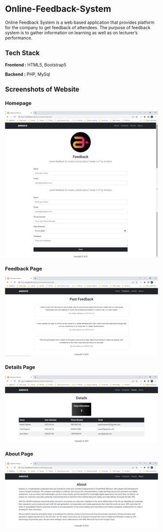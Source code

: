 # Online-Feedback-System

Online Feedback System is a web based application that provides platform for the company to get
feedback of attendees. The purpose of feedback system is to gather information on learning as well as on
lecturer’s performance.

## Tech Stack

**Frontend :** HTML5, Bootstrap5

**Backend :** PHP, MySql

## Screenshots of Website

### Homepage

![Homepage1](./Output_Screenshots/Home_Page_1.png)
![Homepage2](./Output_Screenshots/Home_Page_2.png)

### Feedback Page

![Feedback Page](./Output_Screenshots/Feedback_Page.png)

### Details Page

![Details Page](./Output_Screenshots/Details_Page.png)

### About Page

![About Page](./Output_Screenshots/About_Page.png)
